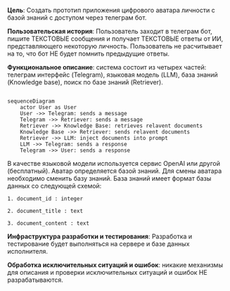 **Цель**: Создать прототип приложения цифрового аватара личности с базой знаний с доступом через телеграм бот.

**Пользовательская история**: Пользователь заходит в телеграм бот, пишите ТЕКСТОВЫЕ сообщения и получает ТЕКСТОВЫЕ ответы от ИИ, представляющего некоторую личность. Пользователь не расчитывает на то, что бот НЕ будет помнить предыдущие ответы.

**Функциональное описание**: система состоит из четырех частей: телеграм интерфейс (Telegram), языковая модель (LLM), база знаний (Knowledge base), поиск по базе знаний (Retriever). 


``` mermaid

sequenceDiagram
    actor User as User
    User ->> Telegram: sends a message
    Telegram ->> Retriever: sends a message
    Retriever ->> Knowledge Base: retrieves relavent documents
    Knowledge Base ->> Retriever: sends relavent documents
    Retriever ->> LLM: inject documents into prompt
    LLM ->> Telegram: sends a response
    Telegram ->> User: sends a response

```


В качестве языковой модели используется сервис OpenAI или другой (бесплатный). Аватар определяется базой знаний. Для смены аватара необходимо сменить базу знаний. База знаний имеет формат базы данных со следующей схемой:


```
1. document_id : integer

2. document_title : text

3. document_content : text

```

**Инфраструктура разработки и тестирования**: Разработка и тестирование будет выполняться на сервере и базе данных исполнителя.

**Обработка исключительных ситуаций и ошибок**: никакие механизмы для описания и проверки исключительных ситуаций и ошибок НЕ разрабатываются.
